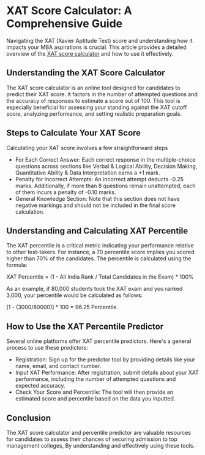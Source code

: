 <h1>XAT Score Calculator: A Comprehensive Guide</h1>
<p>Navigating the XAT (Xavier Aptitude Test) score and understanding how it impacts your MBA aspirations is
          crucial. This article provides a detailed overview of the <a href="https://www.iquanta.in/xat-score-calculator">XAT score calculator</a> and how to use it effectively.</p>
        <h2>Understanding the XAT Score Calculator</h2>
        <p>The XAT score calculator is an online tool designed for candidates to predict their XAT score. It factors in
          the number of attempted questions and the accuracy of responses to estimate a score out of 100. This tool is
          especially beneficial for assessing your standing against the XAT cutoff score, analyzing performance, and
          setting realistic preparation goals.</p>
        <h2>Steps to Calculate Your XAT Score</h2>
        <p>Calculating your XAT score involves a few straightforward steps</p>
        <ul>
          <li>For Each Correct Answer: Each correct response in the multiple-choice questions across sections like
            Verbal & Logical Ability, Decision Making, Quantitative Ability & Data Interpretation earns a +1 mark.</li>
          <li>Penalty for Incorrect Attempts: An incorrect attempt deducts -0.25 marks. Additionally, if more than 8
            questions remain unattempted, each of them incurs a penalty of -0.10 marks.</li>
          <li>General Knowledge Section: Note that this section does not have negative markings and should not be
            included in the final score calculation.</li>
        </ul>
        <h2>Understanding and Calculating XAT Percentile</h2>
        <p>The XAT percentile is a critical metric indicating your performance relative to other test-takers. For
          instance, a 70 percentile score implies you scored higher than 70% of the candidates. The percentile is
          calculated using the formula:</p>
        <p>XAT Percentile = (1 - All India Rank / Total Candidates in the Exam) * 100%</p>
        <p>As an example, if 80,000 students took the XAT exam and you ranked 3,000, your percentile would be calculated
          as follows:</p>
        <p>[1 - (3000/80000)] * 100 = 96.25 Percentile.</p>
        <h2>How to Use the XAT Percentile Predictor</h2>
        <p>Several online platforms offer XAT percentile predictors. Here's a general process to use these predictors:
        </p>
        <ul>
          <li>Registration: Sign up for the predictor tool by providing details like your name, email, and contact
            number.</li>
          <li>Input XAT Performance: After registration, submit details about your XAT performance, including the number
            of attempted questions and expected accuracy.</li>
          <li>Check Your Score and Percentile: The tool will then provide an estimated score and percentile based on the
            data you inputted.</li>
        </ul>
        <h2>Conclusion</h2>
        <p>The XAT score calculator and percentile predictor are valuable resources for candidates to assess their
          chances of securing admission to top management colleges, By understanding and effectively using these tools.
        </p>

